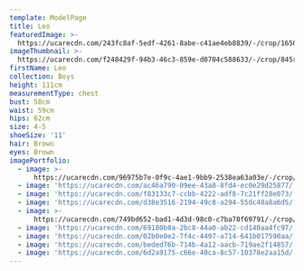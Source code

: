 ```yaml
---
template: ModelPage
title: Leo
featuredImage: >-
  https://ucarecdn.com/243fc8af-5edf-4261-8abe-c41ae4eb8839/-/crop/1650x802/0,0/-/preview/
imageThumbnail: >-
  https://ucarecdn.com/f248429f-94b3-46c3-859e-d0704c588633/-/crop/845x1305/529,29/-/preview/
firstName: Leo
collection: Boys
height: 111cm
measurementType: chest
bust: 58cm
waist: 59cm
hips: 62cm
size: 4-5
shoeSize: '11'
hair: Brown
eyes: Brown
imagePortfolio:
  - image: >-
      https://ucarecdn.com/96975b7e-0f9c-4ae1-9bb9-2538ea63a03e/-/crop/1953x1632/496,0/-/preview/
  - image: 'https://ucarecdn.com/ac46a790-09ee-43a8-8fd4-ec0e29d25877/'
  - image: 'https://ucarecdn.com/f83133c7-ccbb-4222-adf8-7c21ff28e073/'
  - image: 'https://ucarecdn.com/d38e3516-2194-49c8-a294-55dc48a8a6d5/'
  - image: >-
      https://ucarecdn.com/749bd652-bad1-4d3d-98c0-c7ba78f69791/-/crop/1332x1100/318,0/-/preview/
  - image: 'https://ucarecdn.com/69180b8a-2bc8-44a0-ab22-cd140aa4fc97/'
  - image: 'https://ucarecdn.com/02b0e0e2-7f4c-4497-a714-641b017598aa/'
  - image: 'https://ucarecdn.com/beded76b-714b-4a12-aacb-719ae2f14857/'
  - image: 'https://ucarecdn.com/6d2a9175-c66e-40ca-8c57-10378e2aa15d/'
---
```


